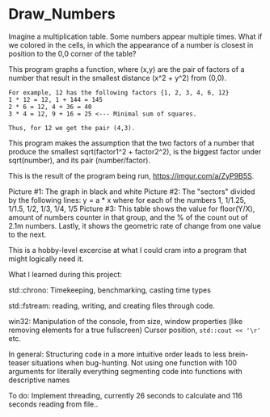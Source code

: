 # Draw_Numbers

Imagine a multiplication table. Some numbers appear multiple times. What if we colored in the cells, in which the appearance of a number is closest in position to the 0,0 corner of the table?


This program graphs a function, where (x,y) are the pair of factors of a number that result in the smallest distance (x^2 + y^2) from (0,0). 
	
	For example, 12 has the following factors {1, 2, 3, 4, 6, 12}
	1 * 12 = 12, 1 + 144 = 145
	2 * 6 = 12, 4 + 36 = 40
	3 * 4 = 12, 9 + 16 = 25 <--- Minimal sum of squares.
	
	Thus, for 12 we get the pair (4,3).

This program makes the assumption that the two factors of a number that produce the smallest sqrt(factor1^2 + factor2^2), is the biggest factor under sqrt(number), and its pair (number/factor).

This is the result of the program being run, https://imgur.com/a/ZyP9B5S. 

Picture #1: The graph in black and white
Picture #2: The "sectors" divided by the following lines:
		y = a * x where for each of the numbers 1, 1/1.25, 1/1.5, 1/2, 1/3, 1/4, 1/5
Picture #3: This table shows the value for floor(Y/X), amount of numbers counter in that group, and the % of the count out of 2.1m numbers. Lastly, it shows the geometric rate of change from one value to the next. 
		

This is a hobby-level excercise at what I could cram into a program that might logically need it.

What I learned during this project:

std::chrono: Timekeeping, benchmarking, casting time types

std::fstream: reading, writing, and creating files through code.

win32: Manipulation of the console, from size, window properties (like removing elements for a true fullscreen)
	   Cursor position, ``std::cout << '\r'`` etc.
	   
In general: Structuring code in a more intuitive order leads to less brein-teaser situations when bug-hunting.
			Not using one function with 100 arguments for literally everything
			segmenting code into functions with descriptive names
			
To do: Implement threading, currently 26 seconds to calculate and 116 seconds reading from file..
